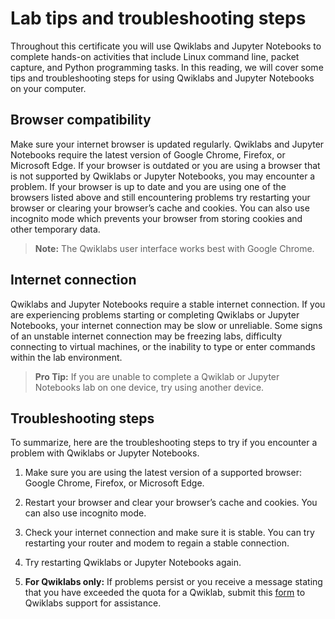 # Lab tips and troubleshooting steps
Throughout this certificate you will use Qwiklabs and Jupyter Notebooks to complete hands-on activities that  include Linux command line, packet capture, and Python programming tasks. In this reading, we will cover some tips and troubleshooting steps for using Qwiklabs and Jupyter Notebooks on your computer.  

## Browser compatibility
Make sure your internet browser is updated regularly. Qwiklabs and Jupyter Notebooks require the latest version of Google Chrome, Firefox, or Microsoft Edge. If your browser is outdated or you are using a browser that is not supported by Qwiklabs or Jupyter Notebooks, you may encounter a problem. If your browser is up to date and you are using one of the browsers listed above and still encountering problems try restarting your browser or clearing your browser’s cache and cookies. You can also use incognito mode which prevents your browser from storing cookies and other temporary data. 

> **Note:** The Qwiklabs user interface works best with Google Chrome. 

## Internet connection
Qwiklabs and Jupyter Notebooks require a stable internet connection. If you are experiencing problems starting or completing Qwiklabs or Jupyter Notebooks, your internet connection may be slow or unreliable. Some signs of an unstable internet connection may be freezing labs, difficulty connecting to virtual machines, or the inability to type or enter commands within the lab environment. 

> **Pro Tip:** If you are unable to complete a Qwiklab or Jupyter Notebooks lab on one device, try using another device. 

## Troubleshooting steps
To summarize, here are the troubleshooting steps to try if you encounter a problem with Qwiklabs or Jupyter Notebooks. 

1. Make sure you are using the latest version of a supported browser: Google Chrome, Firefox, or Microsoft Edge.

2. Restart your browser and clear your browser’s cache and cookies. You can also use incognito mode.

3. Check your internet connection and make sure it is stable. You can try restarting your router and modem to regain a stable connection.

4. Try restarting Qwiklabs or Jupyter Notebooks again.

5. **For Qwiklabs only:** If problems persist or you receive a message stating that you have exceeded the quota for a Qwiklab, submit this 
[form](https://qwiklab.zendesk.com/hc/en-us/requests/new) to Qwiklabs support for assistance.